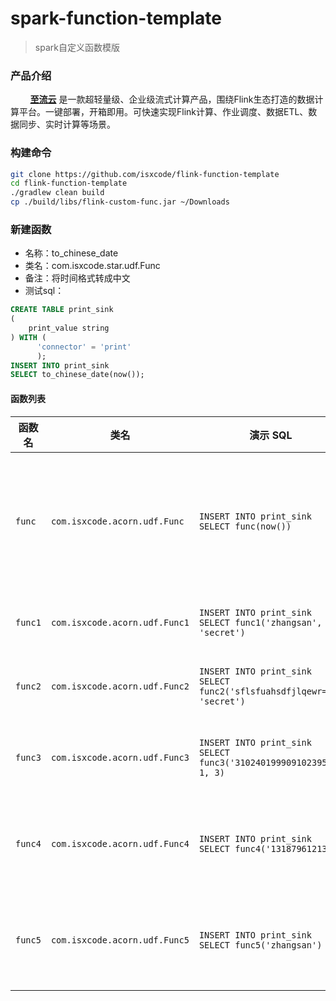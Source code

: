 # spark-function-template

> spark自定义函数模版

### 产品介绍

&nbsp;&nbsp;&nbsp;&nbsp;&nbsp;&nbsp;&nbsp; [**至流云**](https://zhiliuyun.isxcode.com)
是一款超轻量级、企业级流式计算产品，围绕Flink生态打造的数据计算平台。一键部署，开箱即用。可快速实现Flink计算、作业调度、数据ETL、数据同步、实时计算等场景。

### 构建命令

```bash
git clone https://github.com/isxcode/flink-function-template
cd flink-function-template
./gradlew clean build
cp ./build/libs/flink-custom-func.jar ~/Downloads
```

### 新建函数

- 名称：to_chinese_date
- 类名：com.isxcode.star.udf.Func
- 备注：将时间格式转成中文
- 测试sql：

```sql
CREATE TABLE print_sink
(
    print_value string
) WITH (
      'connector' = 'print'
      );
INSERT INTO print_sink
SELECT to_chinese_date(now());
```

#### 函数列表

| 函数名     | 类名                            | 演示 SQL                                                                 | 说明        | 备注                                                                                                                                                                                                                                              |
|---------|-------------------------------|------------------------------------------------------------------------|-----------|-------------------------------------------------------------------------------------------------------------------------------------------------------------------------------------------------------------------------------------------------|
| `func`  | `com.isxcode.acorn.udf.Func`  | `INSERT INTO print_sink SELECT func(now())`                            | 将时间格式转成中文 | 需要额外下载依赖：[hutool-all-5.8.27.jar](https://repo1.maven.org/maven2/cn/hutool/hutool-all/5.8.27/hutool-all-5.8.27.jar)                                                                                                                              |
| `func1` | `com.isxcode.acorn.udf.Func1` | `INSERT INTO print_sink SELECT func1('zhangsan', 'secret')`            | 对称加密      | 需要额外下载依赖：[hutool-all-5.8.27.jar](https://repo1.maven.org/maven2/cn/hutool/hutool-all/5.8.27/hutool-all-5.8.27.jar)                                                                                                                              |
| `func2` | `com.isxcode.acorn.udf.Func2` | `INSERT INTO print_sink SELECT func2('sflsfuahsdfjlqewr==', 'secret')` | 对称解密      | 需要额外下载依赖：[hutool-all-5.8.27.jar](https://repo1.maven.org/maven2/cn/hutool/hutool-all/5.8.27/hutool-all-5.8.27.jar)                                                                                                                              |
| `func3` | `com.isxcode.acorn.udf.Func3` | `INSERT INTO print_sink SELECT func3('310240199909102395', 1, 3)`      | 身份证脱敏     | 需要额外下载依赖：[hutool-all-5.8.27.jar](https://repo1.maven.org/maven2/cn/hutool/hutool-all/5.8.27/hutool-all-5.8.27.jar)                                                                                                                              |
| `func4` | `com.isxcode.acorn.udf.Func4` | `INSERT INTO print_sink SELECT func4('13187961213')`                   | 手机号码脱敏    | 需要额外下载依赖：[hutool-all-5.8.27.jar](https://repo1.maven.org/maven2/cn/hutool/hutool-all/5.8.27/hutool-all-5.8.27.jar)                                                                                                                              |
| `func5` | `com.isxcode.acorn.udf.Func5` | `INSERT INTO print_sink SELECT func5('zhangsan')`                      | 国密随机加密    | 需要额外下载依赖：[hutool-all-5.8.27.jar](https://repo1.maven.org/maven2/cn/hutool/hutool-all/5.8.27/hutool-all-5.8.27.jar)、[bcprov-jdk18on-1.78.1.jar](https://repo1.maven.org/maven2/org/bouncycastle/bcprov-jdk18on/1.78.1/bcprov-jdk18on-1.78.1.jar) |
